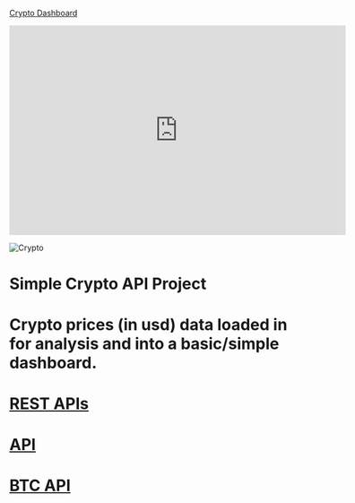 [Crypto Dashboard](https://app.powerbi.com/view?r=eyJrIjoiOGRlOGYzZWEtYzdjOS00MmYxLWI3YTEtZTc3YWU4YzVlY2NlIiwidCI6IjYwMGFiZjJmLWZkZjctNGUxNS1hY2Y3LWVlNjM1ODhhZTEzYSJ9&embedImagePlaceholder=true)

<iframe width="600" height="373.5" src="https://app.powerbi.com/view?r=eyJrIjoiYjFiMmE1MTktZWJiMS00NThlLTlkMDMtOTBkMzgzZDM2ZTlkIiwidCI6IjYwMGFiZjJmLWZkZjctNGUxNS1hY2Y3LWVlNjM1ODhhZTEzYSJ9&embedImagePlaceholder=true" frameborder="0" allowFullScreen="true"></iframe>

![Crypto](https://user-images.githubusercontent.com/80975738/144709963-4c91469f-d25f-4e85-b2e2-f2c8aac7de1a.jpg)

# Simple Crypto API Project
# Crypto prices (in usd) data loaded in for analysis and into a basic/simple dashboard. 
# [REST APIs](https://docs.cryptowat.ch/rest-api/markets/details)
# [API](https://api.cryptowat.ch/markets/coinbase-pro)
# [BTC API](https://api.cryptowat.ch/markets/coinbase-pro/btcusd/ohlc)
